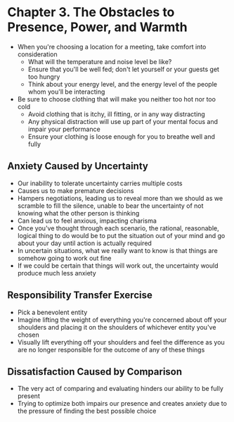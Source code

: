 # Chapter 3. The Obstacles to Presence, Power, and Warmth

* When you're choosing a location for a meeting, take comfort into consideration
  * What will the temperature and noise level be like?
  * Ensure that you'll be well fed; don't let yourself or your guests get too hungry
  * Think about your energy level, and the energy level of the people whom you'll be interacting
* Be sure to choose clothing that will make you neither too hot nor too cold
  * Avoid clothing that is itchy, ill fitting, or in any way distracting
  * Any physical distraction will use up part of your mental focus and impair your performance
  * Ensure your clothing is loose enough for you to breathe well and fully

## Anxiety Caused by Uncertainty

* Our inability to tolerate uncertainty carries multiple costs
* Causes us to make premature decisions
* Hampers negotiations, leading us to reveal more than we should as we scramble to fill the silence, unable to bear the uncertainty of not knowing what the other person is thinking
* Can lead us to feel anxious, impacting charisma
* Once you've thought through each scenario, the rational, reasonable, logical thing to do would be to put the situation out of your mind and go about your day until action is actually required
* In uncertain situations, what we really want to know is that things are somehow going to work out fine
* If we could be certain that things will work out, the uncertainty would produce much less anxiety

## Responsibility Transfer Exercise

* Pick a benevolent entity
* Imagine lifting the weight of everything you're concerned about off your shoulders and placing it on the shoulders of whichever entity you've chosen
* Visually lift everything off your shoulders and feel the difference as you are no longer responsible for the outcome of any of these things

## Dissatisfaction Caused by Comparison

* The very act of comparing and evaluating hinders our ability to be fully present
* Trying to optimize both impairs our presence and creates anxiety due to the pressure of finding the best possible choice
